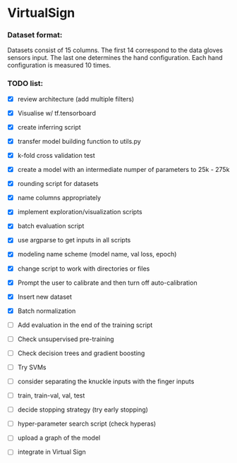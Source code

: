 # VirtualSign

### Dataset format:
Datasets consist of 15 columns. The first 14 correspond to the data gloves sensors input. The last one determines the hand configuration. Each hand configuration is measured 10 times.

### TODO list:
- [x] review architecture (add multiple filters)
- [x] Visualise w/ tf.tensorboard
- [x] create inferring script
- [x] transfer model building function to utils.py
- [x] k-fold cross validation test
- [x] create a model with an intermediate numper of parameters to 25k - 275k
- [x] rounding script for datasets
- [x] name columns appropriately
- [x] implement exploration/visualization scripts
- [x] batch evaluation script
- [x] use argparse to get inputs in all scripts
- [x] modeling name scheme (model name, val loss, epoch)
- [x] change script to work with directories or files
- [x] Prompt the user to calibrate and then turn off auto-calibration
- [x] Insert new dataset
- [x] Batch normalization
- [ ] Add evaluation in the end of the training script
- [ ] Check unsupervised pre-training
- [ ] Check decision trees and gradient boosting
- [ ] Try SVMs
- [ ] consider separating the knuckle inputs with the finger inputs
- [ ] train, train-val, val, test
- [ ] decide stopping strategy (try early stopping)
- [ ] hyper-parameter search script (check hyperas)
- [ ] upload a graph of the model
- [ ] integrate in Virtual Sign

